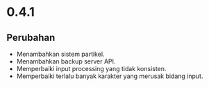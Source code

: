 # 0.4.1

## Perubahan

- Menambahkan sistem partikel.
- Menambahkan backup server API.
- Memperbaiki input processing yang tidak konsisten.
- Memperbaiki terlalu banyak karakter yang merusak bidang input.
